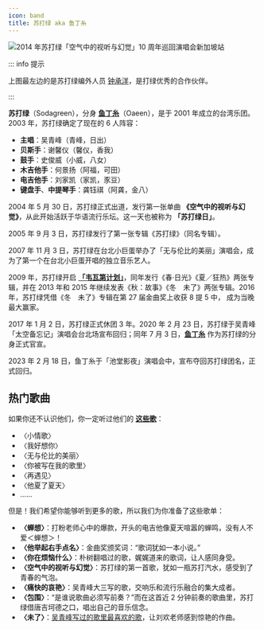 ```yaml
---
icon: band
title: 苏打绿 aka 鱼丁糸
---
```


![2014 年苏打绿「空气中的视听与幻觉」10 周年巡回演唱会新加坡站](https://cdn.jsdelivr.net/gh/kaluojushi/sodaguide@picbed/start/sodagreen/sodagreen-intro.jpg)

::: info 提示

上图最左边的是苏打绿编外人员 [钟承洋](/members/partner/zhongchengyang)，是打绿优秀的合作伙伴。

:::

**苏打绿**（Sodagreen），分身 [**鱼丁糸**](/start/sodagreen/oaeen)（Oaeen），是于 2001 年成立的台湾乐团。2003 年，苏打绿确定了现在的 6 人阵容：

- **主唱**：吴青峰（青峰，日出）
- **贝斯手**：谢馨仪（馨仪，香我）
- **鼓手**：史俊威（小威，八女）
- **木吉他手**：何景扬（阿福，可田）
- **电吉他手**：刘家凯（家凯，豕豆）
- **键盘手**、**中提琴手**：龚钰祺（阿龚，金八）

2004 年 5 月 30 日，苏打绿正式出道，发行第一张单曲 **《空气中的视听与幻觉》**，从此开始活跃于华语流行乐坛。这一天也被称为 **「苏打绿日」**。

2005 年 9 月 3 日，苏打绿发行了第一张专辑《苏打绿》（同名专辑）。

2007 年 11 月 3 日，苏打绿在台北小巨蛋举办了「无与伦比的美丽」演唱会，成为了第一个在台北小巨蛋开唱的独立音乐艺人。

2009 年，苏打绿开启 [**「韦瓦第计划」**](/wiki/works/vivaldi)，同年发行《春·日光》《夏／狂热》两张专辑，并在 2013 年和 2015 年继续发表《秋：故事》《冬　未了》两张专辑。2016 年，苏打绿凭借《冬　未了》专辑在第 27 届金曲奖上收获 8 提 5 中， 成为当晚最大赢家。

2017 年 1 月 2 日，苏打绿正式休团 3 年。2020 年 2 月 23 日，苏打绿于吴青峰「太空备忘记」演唱会台北场宣布回归；同年 7 月 3 日，[**鱼丁糸**](/start/sodagreen/oaeen) 作为苏打绿的分身正式官宣。

2023 年 2 月 18 日，鱼丁糸于「池堂影夜」演唱会中，宣布夺回苏打绿团名，正式回归。

## 热门歌曲

如果你还不认识他们，你一定听过他们的 [**这些歌**](/wiki/works/haowuqing)：

- 〈小情歌〉
- 〈我好想你〉
- 〈无与伦比的美丽〉
- 〈你被写在我的歌里〉
- 〈再遇见〉
- 〈他夏了夏天〉
- ……

但是！我们希望你能够听到更多的歌，所以我们为你准备了这些歌单：

- **〈蝉想〉**：打粉老师心中的爆款，开头的电吉他像夏天喧嚣的蝉鸣，没有人不爱＜蝉想＞！
- **〈他举起右手点名〉**：金曲奖颁奖词：“歌词犹如一本小说。”
- **〈你在烦恼什么〉**：朴树翻唱过的歌，娓娓道来的歌词，让人感同身受。
- **〈空气中的视听与幻觉〉**：苏打绿的第一首歌，犹如一瓶苏打汽水，感受到了青春的气泡。
- **〈痛快的哀艳〉**：吴青峰大三写的歌，交响乐和流行乐融合的集大成者。
- **〈包围〉**：“是谁说歌曲必须写前奏？”而在这首近 2 分钟前奏的歌曲里，苏打绿借唐吉坷德之口，唱出自己的音乐信念。
- **〈未了〉**：[吴青峰写过的歌里最喜欢的歌](/wiki/works/favorite#〈未了〉)，让刘欢老师感到惊艳的作曲。
